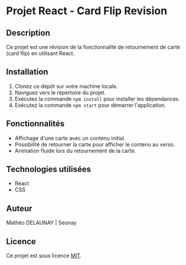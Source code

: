 # Projet React - Card Flip Revision

## Description
Ce projet est une révision de la fonctionnalité de retournement de carte (card flip) en utilisant React.

## Installation
1. Clonez ce dépôt sur votre machine locale.
2. Naviguez vers le répertoire du projet.
3. Exécutez la commande `npm install` pour installer les dépendances.
4. Exécutez la commande `npm start` pour démarrer l'application.

## Fonctionnalités
- Affichage d'une carte avec un contenu initial.
- Possibilité de retourner la carte pour afficher le contenu au verso.
- Animation fluide lors du retournement de la carte.

## Technologies utilisées
- React
- CSS

## Auteur

Mathéo DELAUNAY | Seonay

## Licence
Ce projet est sous licence [MIT](LICENSE).

